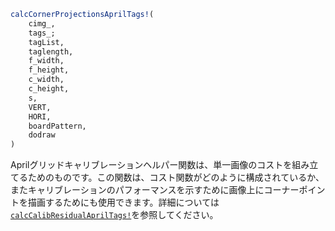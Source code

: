 ```julia
calcCornerProjectionsAprilTags!(
    cimg_,
    tags_;
    tagList,
    taglength,
    f_width,
    f_height,
    c_width,
    c_height,
    s,
    VERT,
    HORI,
    boardPattern,
    dodraw
)

```

Aprilグリッドキャリブレーションヘルパー関数は、単一画像のコストを組み立てるためのものです。この関数は、コスト関数がどのように構成されているか、またキャリブレーションのパフォーマンスを示すために画像上にコーナーポイントを描画するためにも使用できます。詳細については[`calcCalibResidualAprilTags!`](@ref)を参照してください。

